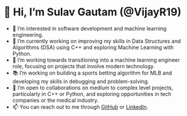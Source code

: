 # 👋 Hi, I’m Sulav Gautam (@VijayR19)

- 👀 I’m interested in software development and machine learning engineering.
- 🌱 I’m currently working on improving my skills in Data Structures and Algorithms (DSA) using C++ and exploring Machine Learning with Python.
- 🚀 I’m working towards transitioning into a machine learning engineer role, focusing on projects that involve modern technology.
- 📚 I’m working on building a sports betting algorithm for MLB and developing my skills in debugging and problem-solving.
- 💞️ I’m open to collaborations on medium to complex level projects, particularly in C++ or Python, and exploring opportunities in tech companies or the medical industry.
- 📫 You can reach out to me through [GitHub](https://github.com/VijayR19) or [LinkedIn](https://www.linkedin.com/in/sulav-gautam-652ab6198/).
